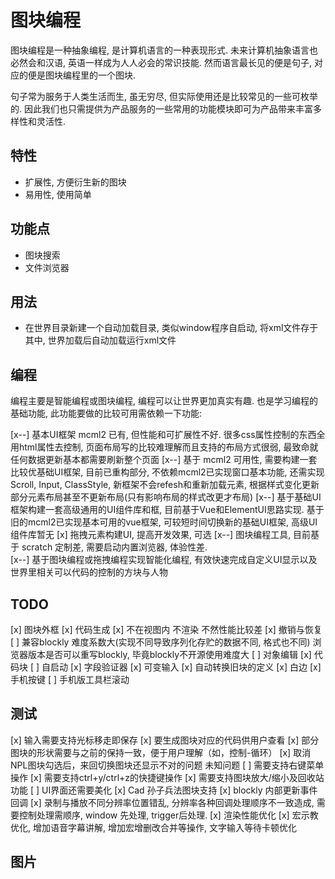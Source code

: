 
# 图块编程

图块编程是一种抽象编程, 是计算机语言的一种表现形式. 未来计算机抽象语言也必然会和汉语, 英语一样成为人人必会的常识技能. 然而语言最长见的便是句子, 对应的便是图块编程里的一个图块.

句子常为服务于人类生活而生, 虽无穷尽, 但实际使用还是比较常见的一些可枚举的. 因此我们也只需提供为产品服务的一些常用的功能模块即可为产品带来丰富多样性和灵活性.

## 特性

- 扩展性, 方便衍生新的图块
- 易用性, 使用简单

## 功能点

- 图块搜索
- 文件浏览器

## 用法

- 在世界目录新建一个自动加载目录, 类似window程序自启动, 将xml文件存于其中, 世界加载后自动加载运行xml文件

## 编程

编程主要是智能编程或图块编程, 编程可以让世界更加真实有趣. 也是学习编程的基础功能, 此功能要做的比较可用需依赖一下功能:

[x--] 基本UI框架 mcml2 已有, 但性能和可扩展性不好. 很多css属性控制的东西全用html属性去控制, 页面布局写的比较难理解而且支持的布局方式很弱, 最致命就任何数据更新基本都需要刷新整个页面
[x--] 基于 mcml2 可用性, 需要构建一套比较优基础UI框架, 目前已重构部分, 不依赖mcml2已实现窗口基本功能, 还需实现Scroll, Input, ClassStyle, 新框架不会refesh和重新加载元素, 根据样式变化更新部分元素布局甚至不更新布局(只有影响布局的样式改更才布局)
[x--] 基于基础UI框架构建一套高级通用的UI组件库和框, 目前基于Vue和ElementUI思路实现. 基于旧的mcml2已实现基本可用的vue框架, 可较短时间切换新的基础UI框架, 高级UI组件库暂无
[x] 拖拽元素构建UI, 提高开发效果, 可选
[x--] 图块编程工具, 目前基于 scratch 定制差, 需要启动内置浏览器, 体验性差.  
[x--] 基于图块编程或拖拽编程实现智能化编程, 有效快速完成自定义UI显示以及世界里相关可以代码的控制的方块与人物

## TODO

[x] 图块外框
[x] 代码生成
[x] 不在视图内 不渲染 不然性能比较差
[x] 撤销与恢复
[ ] 兼容blockly 难度系数大(实现不同导致序列化存贮的数据不同, 格式也不同) 浏览器版本是否可以重写blockly,  毕竟blockly不开源使用难度大
[ ] 对象编辑
[x] 代码块
[ ] 自启动
[x] 字段验证器
[x] 可变输入
[x] 自动转换旧块的定义
[x] 白边
[x] 手机按键
[ ] 手机版工具栏滚动

## 测试

[x] 输入需要支持光标移走即保存
[x] 要生成图块对应的代码供用户查看
[x] 部分图块的形状需要与之前的保持一致，便于用户理解（如，控制-循环）
[x] 取消NPL图块勾选后，来回切换图块还显示不对的问题  未知问题
[ ] 需要支持右键菜单操作
[x] 需要支持ctrl+y/ctrl+z的快捷键操作
[x] 需要支持图块放大/缩小及回收站功能
[ ] UI界面还需要美化
[x] Cad 孙子兵法图块支持
[x] blockly 内部更新事件回调
[x] 录制与播放不同分辨率位置错乱, 分辨率各种回调处理顺序不一致造成, 需要控制处理需顺序, window 先处理, trigger后处理.
[x] 渲染性能优化
[x] 宏示教优化, 增加语音字幕讲解, 增加宏增删改合并等操作, 文字输入等待卡顿优化

## 图片
